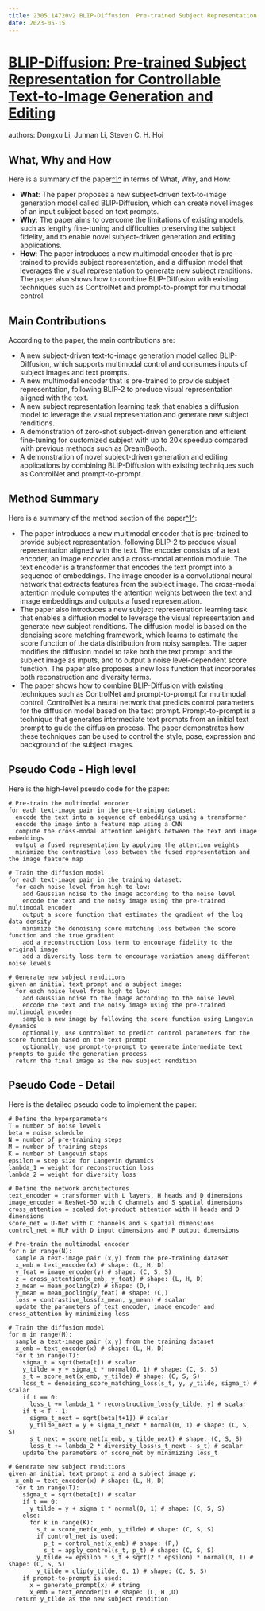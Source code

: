 ```yaml
---
title: 2305.14720v2 BLIP-Diffusion  Pre-trained Subject Representation for Controllable Text-to-Image Generation and Editing
date: 2023-05-15
---
```


# [BLIP-Diffusion: Pre-trained Subject Representation for Controllable Text-to-Image Generation and Editing](http://arxiv.org/abs/2305.14720v2)

authors: Dongxu Li, Junnan Li, Steven C. H. Hoi


## What, Why and How

[1]: https://arxiv.org/abs/2305.14720 "[2305.14720] BLIP-Diffusion: Pre-trained Subject Representation for ..."
[2]: http://export.arxiv.org/abs/2305.14720 "[2305.14720] BLIP-Diffusion: Pre-trained Subject Representation for ..."
[3]: https://arxiv.org/pdf/2305.14720v2.pdf "arXiv.org"

Here is a summary of the paper[^1^][1] in terms of What, Why, and How:

- **What**: The paper proposes a new subject-driven text-to-image generation model called BLIP-Diffusion, which can create novel images of an input subject based on text prompts.
- **Why**: The paper aims to overcome the limitations of existing models, such as lengthy fine-tuning and difficulties preserving the subject fidelity, and to enable novel subject-driven generation and editing applications.
- **How**: The paper introduces a new multimodal encoder that is pre-trained to provide subject representation, and a diffusion model that leverages the visual representation to generate new subject renditions. The paper also shows how to combine BLIP-Diffusion with existing techniques such as ControlNet and prompt-to-prompt for multimodal control.


## Main Contributions

According to the paper, the main contributions are:

- A new subject-driven text-to-image generation model called BLIP-Diffusion, which supports multimodal control and consumes inputs of subject images and text prompts.
- A new multimodal encoder that is pre-trained to provide subject representation, following BLIP-2 to produce visual representation aligned with the text.
- A new subject representation learning task that enables a diffusion model to leverage the visual representation and generate new subject renditions.
- A demonstration of zero-shot subject-driven generation and efficient fine-tuning for customized subject with up to 20x speedup compared with previous methods such as DreamBooth.
- A demonstration of novel subject-driven generation and editing applications by combining BLIP-Diffusion with existing techniques such as ControlNet and prompt-to-prompt.


## Method Summary

[1]: https://arxiv.org/abs/2305.14720 "[2305.14720] BLIP-Diffusion: Pre-trained Subject ... - arXiv.org"
[2]: https://arxiv.org/pdf/2105.14720v2.pdf "arXiv:2105.14720v2 [math.NA] 8 Jun 2021"
[3]: https://arxiv.org/pdf/2305.14720.pdf "arXiv.org"

Here is a summary of the method section of the paper[^1^][1]:

- The paper introduces a new multimodal encoder that is pre-trained to provide subject representation, following BLIP-2 to produce visual representation aligned with the text. The encoder consists of a text encoder, an image encoder and a cross-modal attention module. The text encoder is a transformer that encodes the text prompt into a sequence of embeddings. The image encoder is a convolutional neural network that extracts features from the subject image. The cross-modal attention module computes the attention weights between the text and image embeddings and outputs a fused representation.
- The paper also introduces a new subject representation learning task that enables a diffusion model to leverage the visual representation and generate new subject renditions. The diffusion model is based on the denoising score matching framework, which learns to estimate the score function of the data distribution from noisy samples. The paper modifies the diffusion model to take both the text prompt and the subject image as inputs, and to output a noise level-dependent score function. The paper also proposes a new loss function that incorporates both reconstruction and diversity terms.
- The paper shows how to combine BLIP-Diffusion with existing techniques such as ControlNet and prompt-to-prompt for multimodal control. ControlNet is a neural network that predicts control parameters for the diffusion model based on the text prompt. Prompt-to-prompt is a technique that generates intermediate text prompts from an initial text prompt to guide the diffusion process. The paper demonstrates how these techniques can be used to control the style, pose, expression and background of the subject images.


## Pseudo Code - High level

Here is the high-level pseudo code for the paper:

```
# Pre-train the multimodal encoder
for each text-image pair in the pre-training dataset:
  encode the text into a sequence of embeddings using a transformer
  encode the image into a feature map using a CNN
  compute the cross-modal attention weights between the text and image embeddings
  output a fused representation by applying the attention weights
  minimize the contrastive loss between the fused representation and the image feature map

# Train the diffusion model
for each text-image pair in the training dataset:
  for each noise level from high to low:
    add Gaussian noise to the image according to the noise level
    encode the text and the noisy image using the pre-trained multimodal encoder
    output a score function that estimates the gradient of the log data density
    minimize the denoising score matching loss between the score function and the true gradient
    add a reconstruction loss term to encourage fidelity to the original image
    add a diversity loss term to encourage variation among different noise levels

# Generate new subject renditions
given an initial text prompt and a subject image:
  for each noise level from high to low:
    add Gaussian noise to the image according to the noise level
    encode the text and the noisy image using the pre-trained multimodal encoder
    sample a new image by following the score function using Langevin dynamics
    optionally, use ControlNet to predict control parameters for the score function based on the text prompt
    optionally, use prompt-to-prompt to generate intermediate text prompts to guide the generation process
  return the final image as the new subject rendition
```


## Pseudo Code - Detail

Here is the detailed pseudo code to implement the paper:

```
# Define the hyperparameters
T = number of noise levels
beta = noise schedule
N = number of pre-training steps
M = number of training steps
K = number of Langevin steps
epsilon = step size for Langevin dynamics
lambda_1 = weight for reconstruction loss
lambda_2 = weight for diversity loss

# Define the network architectures
text_encoder = transformer with L layers, H heads and D dimensions
image_encoder = ResNet-50 with C channels and S spatial dimensions
cross_attention = scaled dot-product attention with H heads and D dimensions
score_net = U-Net with C channels and S spatial dimensions
control_net = MLP with D input dimensions and P output dimensions

# Pre-train the multimodal encoder
for n in range(N):
  sample a text-image pair (x,y) from the pre-training dataset
  x_emb = text_encoder(x) # shape: (L, H, D)
  y_feat = image_encoder(y) # shape: (C, S, S)
  z = cross_attention(x_emb, y_feat) # shape: (L, H, D)
  z_mean = mean_pooling(z) # shape: (D,)
  y_mean = mean_pooling(y_feat) # shape: (C,)
  loss = contrastive_loss(z_mean, y_mean) # scalar
  update the parameters of text_encoder, image_encoder and cross_attention by minimizing loss

# Train the diffusion model
for m in range(M):
  sample a text-image pair (x,y) from the training dataset
  x_emb = text_encoder(x) # shape: (L, H, D)
  for t in range(T):
    sigma_t = sqrt(beta[t]) # scalar
    y_tilde = y + sigma_t * normal(0, 1) # shape: (C, S, S)
    s_t = score_net(x_emb, y_tilde) # shape: (C, S, S)
    loss_t = denoising_score_matching_loss(s_t, y, y_tilde, sigma_t) # scalar
    if t == 0:
      loss_t += lambda_1 * reconstruction_loss(y_tilde, y) # scalar
    if t < T - 1:
      sigma_t_next = sqrt(beta[t+1]) # scalar
      y_tilde_next = y + sigma_t_next * normal(0, 1) # shape: (C, S, S)
      s_t_next = score_net(x_emb, y_tilde_next) # shape: (C, S, S)
      loss_t += lambda_2 * diversity_loss(s_t_next - s_t) # scalar
    update the parameters of score_net by minimizing loss_t

# Generate new subject renditions
given an initial text prompt x and a subject image y:
  x_emb = text_encoder(x) # shape: (L, H, D)
  for t in range(T):
    sigma_t = sqrt(beta[t]) # scalar
    if t == 0:
      y_tilde = y + sigma_t * normal(0, 1) # shape: (C, S, S)
    else:
      for k in range(K):
        s_t = score_net(x_emb, y_tilde) # shape: (C, S, S)
        if control_net is used:
          p_t = control_net(x_emb) # shape: (P,)
          s_t = apply_control(s_t, p_t) # shape: (C, S, S)
        y_tilde += epsilon * s_t + sqrt(2 * epsilon) * normal(0, 1) # shape: (C, S, S)
        y_tilde = clip(y_tilde, 0, 1) # shape: (C, S, S)
    if prompt-to-prompt is used:
      x = generate_prompt(x) # string
      x_emb = text_encoder(x) # shape: (L, H ,D)
  return y_tilde as the new subject rendition
```